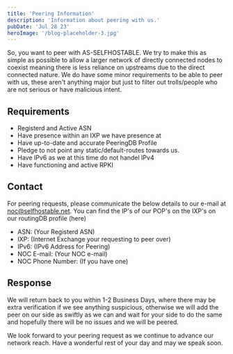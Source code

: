```yaml
---
title: 'Peering Information'
description: 'Information about peering with us.'
pubDate: 'Jul 28 23'
heroImage: '/blog-placeholder-3.jpg'
---
```


So, you want to peer with AS-SELFHOSTABLE. We try to make this as simple as possible to allow a larger network of directly connected nodes to coexist meaning there is less reliance on upstreams due to the direct connected nature. We do have some minor requirements to be able to peer with us, these aren't anything major but just to filter out trolls/people who are not serious or have malicious intent.

## Requirements

- Registerd and Active ASN
- Have presence within an IXP we have presence at
- Have up-to-date and accurate PeeringDB Profile
- Pledge to not point any static/default-routes towards us.
- Have IPv6 as we at this time do not handel IPv4
- Have functioning and active RPKI

## Contact

For peering requests, please communicate the below details to our e-mail at <a href="text-blue-600" href="mailto:noc@selfhostable.net">noc@selfhostable.net</a>. You can find the IP's of our POP's on the IXP's on our routingDB profile (here)

- ASN: (Your Registerd ASN)
- IXP: (Internet Exchange your requesting to peer over)
- IPv6: (IPv6 Address for Peering)
- NOC E-mail: (Your NOC e-mail)
- NOC Phone Number: (If you have one)


## Response

We will return back to you within 1-2 Business Days, where there may be extra verification if we see anything suspicious, otherwise we will add the peer on our side as swiftly as we can and wait for your side to do the same and hopefully there will be no issues and we will be peered.

We look forward to your peering request as we continue to advance our network reach. Have a wonderful rest of your day and may we speak soon.


